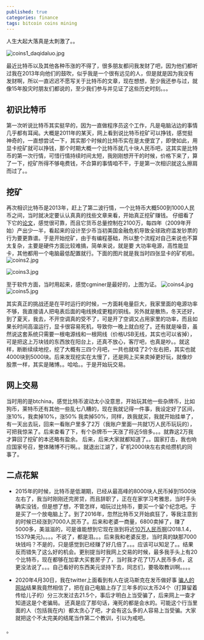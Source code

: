 ```yaml
---
published: true
categories: finance
tags: bitcoin coins mining
---
```


人生大起大落真是太刺激了。。

![coins1_daqidaluo.jpg]({{site.baseurl}}/images/coins1_daqidaluo.jpg)

最近比特币以及其他各种币涨的不得了，很多朋友都问我发财了吧，因为他们都听过我在2013年向他们的鼓吹，似乎我是一个很有远见的人，但是就是因为我没有发财啊，所以一直迟迟不愿写关于比特币的文章，现在想想，至少我还参与过，就像15年股灾时朋友们都说的，至少我们参与并见证了这些历史时刻。。。

## 初识比特币
第一次听说比特币其实挺早的，因为一直做程序员这个工作，凡是电脑沾边的事情几乎都有耳闻。大概是2011年的某天，网上看到说比特币挖矿可以挣钱，感觉挺神奇的，一直想尝试一下，其实那个时候的比特币实在是太便宜了，即使如此，用显卡挖矿就可以挣钱，那个时期大概一个比特币就几十块人民币吧，这其实是比特币的第一次行情，可惜行情持续时间太短，我刚刚想开干的时候，价格下来了，算了一下，挖矿所得不够电费钱，不合算的事情咱不干，于是第一次相识就这么擦肩而过了。。

## 挖矿
再次相识比特币是2013年，赶上了第二波行情，一个比特币大概500到1000人民币之间，当时就决定要认认真真的找些文章来看，开始真正挖矿赚钱。 仔细看了下它的[论文](https://bitcoin.org/bitcoin.pdf)，感觉很可靠，而且它货币总量控制在2100万，每四年（2009年开始）产出少一半，看起来的设计至少币当初美国金融危机导致全球政府滥发钞票的行为要更靠谱。于是开始挖矿，由于有编程基础，所以整个流程对自己来说也不算太复杂，主要是硬件方面比较难搞，简单来说，就是要 大功率电源，高性能显卡，其他都用一个电脑最低配置就行。下面的图片就是我当时四张显卡的矿机啦。
![coins2.jpg]({{site.baseurl}}/images/coins2.jpg)

![coins3.jpg]({{site.baseurl}}/images/coins3.jpg)

至于软件方面，当时用起来，感觉cgminer是最好的，上图为证。
![coins4.jpg]({{site.baseurl}}/images/coins4.jpg)
![coins5.jpg]({{site.baseurl}}/images/coins5.jpg)

其实真正的挑战还是在平时运行的时候，一方面耗电量巨大，我家里面的电源功率不够，我直接请人把电表后面的电线换成更粗的铜线。另外就是散热，冬天还好，到了夏天，我去，不开空调真的受不了，可是开了空调又占用家里的功率，而且如果长时间高温运行，显卡很容易死机，导致你一晚上就白挖了。还有就是噪音，虽然说这套系统只需要一根电源线和一根网线（价格USB无线，其实也可以省掉），可是把这上万块钱的东西放在阳台上，还真不放心，客厅吧，也真是吵。。就这样，断断续续地挖，挖了大概有三四个月吧，一共也就哇了2个左右把，其实也就4000块到5000块。后来发现挖实在太慢了，还是网上买来卖掉更好玩，就像炒股票一样，其实是赌博。。哈哈。。于是开始玩交易。

## 网上交易
当时用的是btchina，感觉比特币波动太小没意思，开始玩其他一些杂牌币，比如狗币，莱特币还有其他一些乱七八糟的，现在我就记得一件事，我设定好了区间，涨10%，我卖掉10%，涨50% 我卖掉50%，同样，跌我就买，我就开始挂单了，有一天出去玩，回来一看账户里多了2万（我账户里面一共就1万人民币玩玩的），可把我惊呆了。后来查看了下，有个杂牌币一天涨了将近5倍多。。。就靠这2万我才算回了挖矿的本还略有盈余。 后来，后来大家就都知道了。。国家打击，我也响应国家号召，整体赌博不行啊。。就退出江湖了，矿机2000块左右卖给攒机的同事了。

## 二点花絮
* 2015年的时候，比特币是低潮期，已经从最高峰的8000块人民币掉到1500块左右了，我当时刚刚还完房贷，而且辞职了，正在在家学习考雅思，当时手头确实没钱，但是想了想，不管怎样，咱玩过比特币，要买一个留个纪念吧。于是买了一个放电脑上了。到了2016年，忽然比特币又开始疯狂了，等我注意到的时候已经涨到7000人民币了。后来和老婆一商量，6800卖掉了，赚了5000多，美滋滋的，可是谁能想到它现在涨到将近[10万人民币啊](https://coinmarketcap.com/)(2018.1.4， 15379美元)。。。。不说了，都是泪。。。后来我和老婆反思，当时真的缺那7000块钱吗？不是的，只是感觉到已经赚了好几倍了。。。应该可以知足了。。结果反而错失了这么好的机会。更别提当时我网上交易的时候，最多我手头上有20个比特币，现在都够在加拿大买套房子了，当时我才花了1万人民币多点，这更没法说了。。。自己看好的东西美元坚持下去，同志们，要吸取教训啊。。。。

* 2020年4月30日，我在twitter上面看到有人在说马斯克在发币做好事 [骗人的网站](https://elongivesbtc.com/)结果我竟然相信了，把在自己电脑上存了三年多的以太币24个（打算留着传给儿子的）分三次发过去21.5个，事后才明白上当受骗了，后来网上一查才知道这是个老骗局。 还真是应了那句话，淹死的都是会水的。可能这个行当里面的人（包括我在内）都太贪心了吧，才会有这么多的人容易上当受骗。大家就把这个不太完美的结尾当作第二个教训，引以为戒吧。

。
